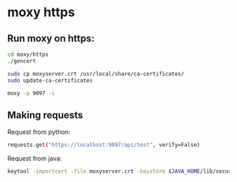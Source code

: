 # moxy https

## Run moxy on https:

```sh  
cd moxy/https
./gencert
```  

```sh  
sudo cp moxyserver.crt /usr/local/share/ca-certificates/
sudo update-ca-certificates
```

```sh  
moxy -p 9097 -s
```

## Making requests
Request from python:
```sh 
requests.get("https://localhost:9097/api/test", verify=False)
```

Request from java:
```sh 
keytool -importcert -file moxyserver.crt -keystore $JAVA_HOME/lib/security/cacerts -alias my-proxy-cert
```